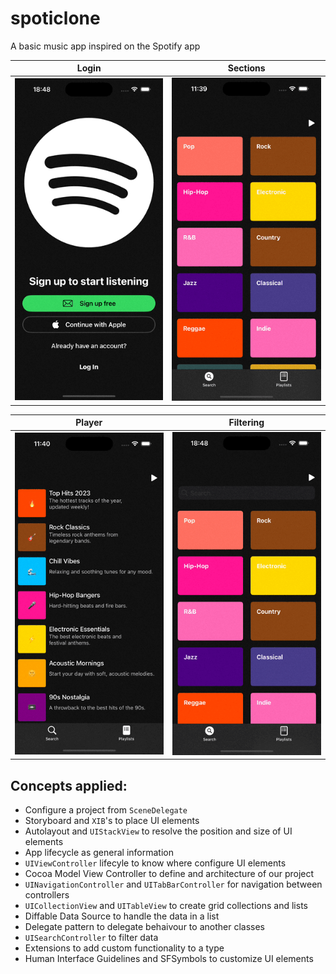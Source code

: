 # spoticlone

A basic music app inspired on the Spotify app 

| Login | Sections |
|--------|------|
| <img src="Images/login.gif" width="250"/>  | <img src="Images/tabs.gif" width="250"/> |

| Player | Filtering |
|--------|------|
| <img src="Images/player.gif" width="250"/>  | <img src="Images/filtering.gif" width="250"/> |

## Concepts applied:
* Configure a project from `SceneDelegate`
* Storyboard and `XIB`'s to place UI elements
* Autolayout and `UIStackView` to resolve the position and size of UI elements
* App lifecycle as general information
* `UIViewController` lifecyle to know where configure UI elements
* Cocoa Model View Controller to define and architecture of our project
* `UINavigationController` and `UITabBarController` for navigation between controllers
* `UICollectionView` and `UITableView` to create grid collections and lists
* Diffable Data Source to handle the data in a list
* Delegate pattern to delegate behaivour to another classes
* `UISearchController` to filter data
* Extensions to add custom functionality to a type
* Human Interface Guidelines and SFSymbols to customize UI elements